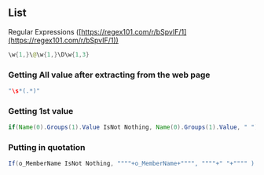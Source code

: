 ## List
Regular Expressions ([https://regex101.com/r/bSpvIF/1](https://regex101.com/r/bSpvIF/1))


```java
\w{1,}\@\w{1,}\D\w{1,3}
```

### Getting All value after extracting from the web page
```java
"\s*(.*)"
```
### Getting 1st value 
```java
if(Name(0).Groups(1).Value IsNot Nothing, Name(0).Groups(1).Value, " ")
```
### Putting in quotation
```java
If(o_MemberName IsNot Nothing, """"+o_MemberName+"""", """"+" "+"""" )
```
